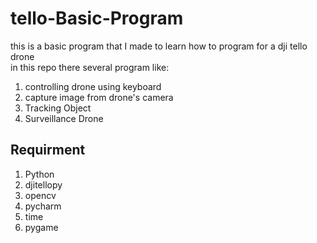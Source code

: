 # tello-Basic-Program

this is a basic program that I made to learn how to program for a dji tello drone   
in this repo there several program like:
1. controlling drone using keyboard
2. capture image from drone's camera
3. Tracking Object
4. Surveillance Drone

## Requirment
1. Python
2. djitellopy
3. opencv
4. pycharm
5. time
6. pygame
